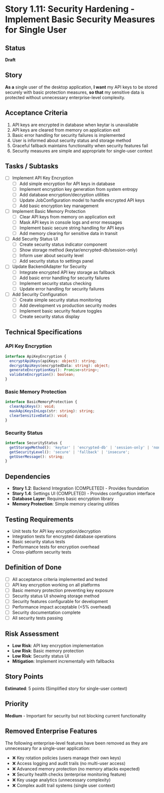 # Story 1.11: Security Hardening - Implement Basic Security Measures for Single User

## Status
**Draft**

## Story
**As a** single user of the desktop application,
**I want** my API keys to be stored securely with basic protection measures,
**so that** my sensitive data is protected without unnecessary enterprise-level complexity.

## Acceptance Criteria
1. API keys are encrypted in database when keytar is unavailable
2. API keys are cleared from memory on application exit
3. Basic error handling for security failures is implemented
4. User is informed about security status and storage method
5. Graceful fallback maintains functionality when security features fail
6. Security measures are simple and appropriate for single-user context

## Tasks / Subtasks
- [ ] Implement API Key Encryption
  - [ ] Add simple encryption for API keys in database
  - [ ] Implement encryption key generation from system entropy
  - [ ] Add database encryption/decryption utilities
  - [ ] Update JobConfiguration model to handle encrypted API keys
  - [ ] Add basic encryption key management

- [ ] Implement Basic Memory Protection
  - [ ] Clear API keys from memory on application exit
  - [ ] Mask API keys in console logs and error messages
  - [ ] Implement basic secure string handling for API keys
  - [ ] Add memory clearing for sensitive data in transit

- [ ] Add Security Status UI
  - [ ] Create security status indicator component
  - [ ] Show storage method (keytar/encrypted-db/session-only)
  - [ ] Inform user about security level
  - [ ] Add security status to settings panel

- [ ] Update BackendAdapter for Security
  - [ ] Integrate encrypted API key storage as fallback
  - [ ] Add basic error handling for security failures
  - [ ] Implement security status checking
  - [ ] Update error handling for security failures

- [ ] Add Security Configuration
  - [ ] Create simple security status monitoring
  - [ ] Add development vs production security modes
  - [ ] Implement basic security feature toggles
  - [ ] Create security status display

## Technical Specifications

### API Key Encryption
```typescript
interface ApiKeyEncryption {
  encryptApiKeys(apiKeys: object): string;
  decryptApiKeys(encryptedData: string): object;
  generateEncryptionKey(): Promise<string>;
  validateEncryption(): boolean;
}
```

### Basic Memory Protection
```typescript
interface BasicMemoryProtection {
  clearApiKeys(): void;
  maskApiKeysInLogs(str: string): string;
  clearSensitiveData(): void;
}
```

### Security Status
```typescript
interface SecurityStatus {
  getStorageMethod(): 'keytar' | 'encrypted-db' | 'session-only' | 'none';
  getSecurityLevel(): 'secure' | 'fallback' | 'insecure';
  getUserMessage(): string;
}
```

## Dependencies
- **Story 1.2**: Backend Integration (COMPLETED) - Provides foundation
- **Story 1.4**: Settings UI (COMPLETED) - Provides configuration interface
- **Database Layer**: Requires basic encryption library
- **Memory Protection**: Simple memory clearing utilities

## Testing Requirements
- Unit tests for API key encryption/decryption
- Integration tests for encrypted database operations
- Basic security status tests
- Performance tests for encryption overhead
- Cross-platform security tests

## Definition of Done
- [ ] All acceptance criteria implemented and tested
- [ ] API key encryption working on all platforms
- [ ] Basic memory protection preventing key exposure
- [ ] Security status UI showing storage method
- [ ] Security features configurable for development
- [ ] Performance impact acceptable (<5% overhead)
- [ ] Security documentation complete
- [ ] All security tests passing

## Risk Assessment
- **Low Risk**: API key encryption implementation
- **Low Risk**: Basic memory protection
- **Low Risk**: Security status UI
- **Mitigation**: Implement incrementally with fallbacks

## Story Points
**Estimated**: 5 points (Simplified story for single-user context)

## Priority
**Medium** - Important for security but not blocking current functionality

## Removed Enterprise Features
The following enterprise-level features have been removed as they are unnecessary for a single-user application:
- ❌ Key rotation policies (users manage their own keys)
- ❌ Access logging and audit trails (no multi-user access)
- ❌ Advanced memory protection (no memory attacks expected)
- ❌ Security health checks (enterprise monitoring feature)
- ❌ Key usage analytics (unnecessary complexity)
- ❌ Complex audit trail systems (single user context)
